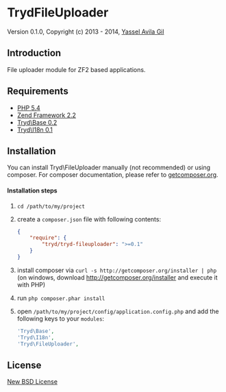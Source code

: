 TrydFileUploader
=====

Version 0.1.0, Copyright (c) 2013 - 2014, [Yassel Avila Gil](http://yasselavila.com/)

## Introduction

File uploader module for ZF2 based applications.

## Requirements

* [PHP 5.4](http://php.net/)
* [Zend Framework 2.2](http://framework.zend.com/)
* [Tryd\Base 0.2](http://github.com/tryd/tryd-base)
* [Tryd\I18n 0.1](http://github.com/tryd/tryd-i18n)

## Installation

You can install Tryd\FileUploader manually (not recommended) or using composer. 
For composer documentation, please refer to [getcomposer.org](http://getcomposer.org/).

#### Installation steps

  1. `cd /path/to/my/project`
  2. create a `composer.json` file with following contents:

     ```json
     {
         "require": {
             "tryd/tryd-fileuploader": ">=0.1"
         }
     }
     ```
  3. install composer via `curl -s http://getcomposer.org/installer | php` (on windows, download
     http://getcomposer.org/installer and execute it with PHP)
  4. run `php composer.phar install`
  5. open `/path/to/my/project/config/application.config.php` and add the following keys to your `modules`:

     ```php
     'Tryd\Base',
     'Tryd\I18n',
     'Tryd\FileUploader',
     ```

## License

[New BSD License](http://tryd.net/license/new-bsd)
